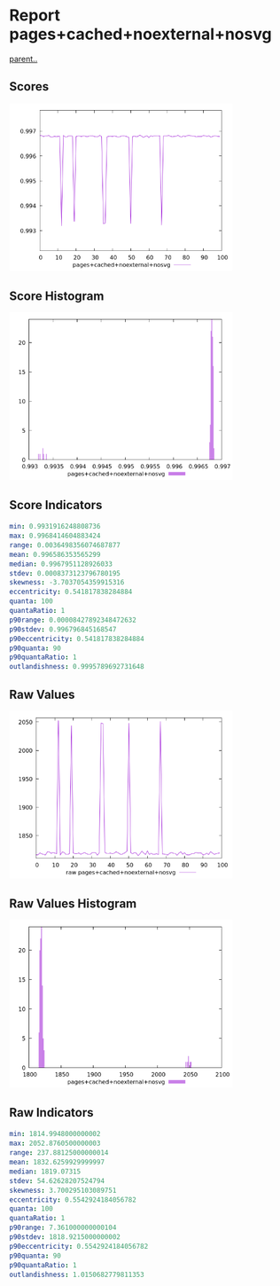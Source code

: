 # Report pages+cached+noexternal+nosvg

[parent..](./..)  


## Scores

![score](./score.png)  

## Score Histogram

![hist](./hist.png)  

## Score Indicators

```yaml
min: 0.9931916248808736
max: 0.9968414604883424
range: 0.0036498356074687877
mean: 0.996586353565299
median: 0.9967951128926033
stdev: 0.0008373123796780195
skewness: -3.7037054359915316
eccentricity: 0.541817838284884
quanta: 100
quantaRatio: 1
p90range: 0.00008427892348472632
p90stdev: 0.996796845168547
p90eccentricity: 0.541817838284884
p90quanta: 90
p90quantaRatio: 1
outlandishness: 0.9995789692731648

```

## Raw Values

![raw](./raw.png)  

## Raw Values Histogram

![raw hist](./raw_hist.png)  

## Raw Indicators

```yaml
min: 1814.9948000000002
max: 2052.8760500000003
range: 237.88125000000014
mean: 1832.6259929999997
median: 1819.07315
stdev: 54.62628207524794
skewness: 3.700295103089751
eccentricity: 0.5542924184056782
quanta: 100
quantaRatio: 1
p90range: 7.361000000000104
p90stdev: 1818.9215000000002
p90eccentricity: 0.5542924184056782
p90quanta: 90
p90quantaRatio: 1
outlandishness: 1.0150682779811353

```

<style>
  img {
    max-width: 80%;
  }
</style>
      
